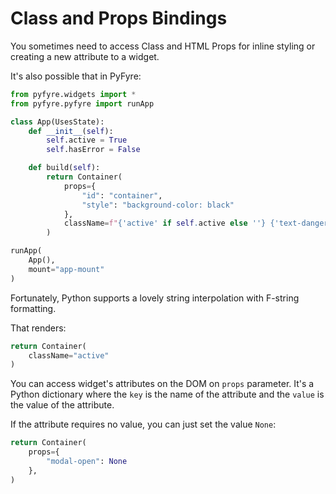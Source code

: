 # Class and Props Bindings

You sometimes need to access Class and HTML Props for inline styling or creating a new attribute to a widget.

It's also possible that in PyFyre:

```python
from pyfyre.widgets import *
from pyfyre.pyfyre import runApp

class App(UsesState):
    def __init__(self):
        self.active = True
        self.hasError = False

    def build(self):
        return Container(
            props={
                "id": "container",
                "style": "background-color: black"
            },
            className=f"{'active' if self.active else ''} {'text-danger' if self.hasError else ''}"
        )

runApp(
    App(),
    mount="app-mount"
)
```

Fortunately, Python supports a lovely string interpolation with F-string formatting.

That renders:

```python
return Container(
    className="active"
)
```

You can access widget's attributes on the DOM on `props` parameter. It's a Python dictionary where the `key` is the name of the attribute and the `value` is the value of the attribute.

If the attribute requires no value, you can just set the value `None`:

```python
return Container(
    props={
        "modal-open": None 
    },
)
```
